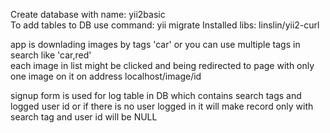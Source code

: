 Create database with name: yii2basic</br>
To add tables to DB use command: yii migrate
Installed libs: linslin/yii2-curl</br>

app is downlading images by tags 'car' or you can use multiple tags in search like 'car,red'</br>
each image in list might be clicked and being redirected to page with only one image on it on address  localhost/image/id</br>

signup form is used for log table in DB which contains search tags and logged user id or if there is no user logged in it will make record only with search tag and user id will be NULL</br>




